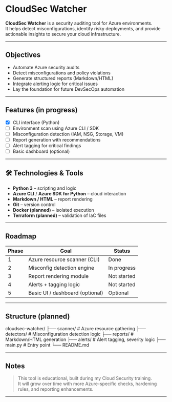 # CloudSec Watcher

**CloudSec Watcher** is a security auditing tool for Azure environments.  
It helps detect misconfigurations, identify risky deployments, and provide actionable insights to secure your cloud infrastructure.

---

## Objectives

- Automate Azure security audits
- Detect misconfigurations and policy violations
- Generate structured reports (Markdown/HTML)
- Integrate alerting logic for critical issues
- Lay the foundation for future DevSecOps automation

---

## Features (in progress)

- [x] CLI interface (Python)
- [ ] Environment scan using Azure CLI / SDK
- [ ] Misconfiguration detection (IAM, NSG, Storage, VM)
- [ ] Report generation with recommendations
- [ ] Alert tagging for critical findings
- [ ] Basic dashboard (optional)

---

## 🛠️ Technologies & Tools

- **Python 3** – scripting and logic  
- **Azure CLI** / **Azure SDK for Python** – cloud interaction  
- **Markdown / HTML** – report rendering  
- **Git** – version control  
- **Docker (planned)** – isolated execution  
- **Terraform (planned)** – validation of IaC files

---

## Roadmap

| Phase | Goal | Status |
|-------|------|--------|
| 1 | Azure resource scanner (CLI) |  Done |
| 2 | Misconfig detection engine |  In progress |
| 3 | Report rendering module |  Not started |
| 4 | Alerts + tagging logic |  Not started |
| 5 | Basic UI / dashboard (optional) | Optional |

---

## Structure (planned)

cloudsec-watcher/
├── scanner/ # Azure resource gathering
├── detectors/ # Misconfiguration detection logic
├── reports/ # Markdown/HTML generation
├── alerts/ # Alert tagging, severity logic
├── main.py # Entry point
└── README.md


---

## Notes

> This tool is educational, built during my Cloud Security training.  
> It will grow over time with more Azure-specific checks, hardening rules, and reporting enhancements.

---


